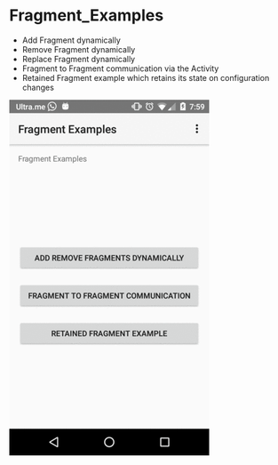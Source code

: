 # Fragment_Examples

- Add Fragment dynamically
- Remove Fragment dynamically
- Replace Fragment dynamically
- Fragment to Fragment communication via the Activity
- Retained Fragment example which retains its state on configuration changes


![Alt text](/screenshots/output.gif?raw=true "Home Screen")
